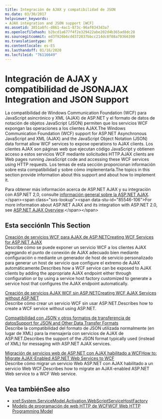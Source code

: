 ```yaml
---
title: Integración de AJAX y compatibilidad de JSON
ms.date: 03/30/2017
helpviewer_keywords:
- AJAX integration and JSON support [WCF]
ms.assetid: 3851a8fc-d861-4ac1-873c-96af0343d3a7
ms.openlocfilehash: b2bcd1a677f4f2e329422abe202d4b365ad8dc28
ms.sourcegitcommit: ed3f926b6cdd372037bbcc214dc8f08a70366390
ms.translationtype: MT
ms.contentlocale: es-ES
ms.lasthandoff: 01/16/2020
ms.locfileid: "76116649"
---
```

# <a name="ajax-integration-and-json-support"></a><span data-ttu-id="85546-102">Integración de AJAX y compatibilidad de JSON</span><span class="sxs-lookup"><span data-stu-id="85546-102">AJAX Integration and JSON Support</span></span>
<span data-ttu-id="85546-103">La compatibilidad de Windows Communication Foundation (WCF) para JavaScript asincrónico y XML (AJAX) de ASP.NET y el formato de datos de notación de objetos JavaScript (JSON) permiten que los servicios WCF expongan las operaciones a los clientes AJAX.</span><span class="sxs-lookup"><span data-stu-id="85546-103">The Windows Communication Foundation (WCF) support for ASP.NET Asynchronous JavaScript and XML (AJAX) and the JavaScript Object Notation (JSON) data format allow WCF services to expose operations to AJAX clients.</span></span> <span data-ttu-id="85546-104">Los clientes AJAX son páginas web que ejecutan código JavaScript y obtienen acceso a estos servicios WCF mediante solicitudes HTTP.</span><span class="sxs-lookup"><span data-stu-id="85546-104">AJAX clients are Web pages running JavaScript code and accessing these WCF services using HTTP requests.</span></span> <span data-ttu-id="85546-105">Los temas de esta sección proporcionan información sobre esta compatibilidad y sobre cómo implementarla.</span><span class="sxs-lookup"><span data-stu-id="85546-105">The topics in this section provide information about this support and about how to implement it.</span></span>  
  
 <span data-ttu-id="85546-106">Para obtener más información acerca de ASP.NET AJAX y su integración con ASP.NET 2,0, consulte [información general sobre la ASP.NET AJAX](https://docs.microsoft.com/previous-versions/aspnet/bb398874(v=vs.100)).</span><span class="sxs-lookup"><span data-stu-id="85546-106">For more information about ASP.NET AJAX and its integration with ASP.NET 2.0, see [ASP.NET AJAX Overview](https://docs.microsoft.com/previous-versions/aspnet/bb398874(v=vs.100)).</span></span>  
  
## <a name="in-this-section"></a><span data-ttu-id="85546-107">Esta sección</span><span class="sxs-lookup"><span data-stu-id="85546-107">In This Section</span></span>  
 [<span data-ttu-id="85546-108">Creación de servicios WCF para AJAX de ASP.NET</span><span class="sxs-lookup"><span data-stu-id="85546-108">Creating WCF Services for ASP.NET AJAX</span></span>](../../../../docs/framework/wcf/feature-details/creating-wcf-services-for-aspnet-ajax.md)  
 <span data-ttu-id="85546-109">Describe cómo se puede exponer un servicio WCF a los clientes AJAX agregando el punto de conexión de AJAX adecuado bien mediante configuración o mediante un generador de host de servicio personalizado para generar un host de servicio que configure el extremo de AJAX automáticamente.</span><span class="sxs-lookup"><span data-stu-id="85546-109">Describes how a WCF service can be exposed to AJAX clients by adding the appropriate AJAX endpoint either through configuration or by using a service host factory customized to generate a service host that configures the AJAX endpoint automatically.</span></span>  
  
 [<span data-ttu-id="85546-110">Creación de servicios AJAX WCF sin ASP.NET</span><span class="sxs-lookup"><span data-stu-id="85546-110">Creating WCF AJAX Services without ASP.NET</span></span>](../../../../docs/framework/wcf/feature-details/creating-wcf-ajax-services-without-aspnet.md)  
 <span data-ttu-id="85546-111">Describe cómo crear un servicio WCF sin usar ASP.NET.</span><span class="sxs-lookup"><span data-stu-id="85546-111">Describes how to create a WCF service without using ASP.NET.</span></span>  
  
 [<span data-ttu-id="85546-112">Compatibilidad con JSON y otros formatos de transferencia de datos</span><span class="sxs-lookup"><span data-stu-id="85546-112">Support for JSON and Other Data Transfer Formats</span></span>](../../../../docs/framework/wcf/feature-details/support-for-json-and-other-data-transfer-formats.md)  
 <span data-ttu-id="85546-113">Describe la compatibilidad del formato de JSON utilizada normalmente (en lugar de XML) para la mensajería con servicios de AJAX de ASP.NET.</span><span class="sxs-lookup"><span data-stu-id="85546-113">Describes the support of the JSON format typically used (instead of XML) for messaging with ASP.NET AJAX services.</span></span>  
  
 [<span data-ttu-id="85546-114">Migración de servicios web de ASP.NET con AJAX habilitado a WCF</span><span class="sxs-lookup"><span data-stu-id="85546-114">How to: Migrate AJAX-Enabled ASP.NET Web Services to WCF</span></span>](../../../../docs/framework/wcf/feature-details/how-to-migrate-ajax-enabled-aspnet-web-services-to-wcf.md)  
 <span data-ttu-id="85546-115">Describe cómo migrar un servicio Web ASP.NET con AJAX habilitado a un servicio Web WCF.</span><span class="sxs-lookup"><span data-stu-id="85546-115">Describes how to migrate an AJAX-enabled ASP.NET Web service to a WCF Web service.</span></span>  
  
## <a name="see-also"></a><span data-ttu-id="85546-116">Vea también</span><span class="sxs-lookup"><span data-stu-id="85546-116">See also</span></span>

- <xref:System.ServiceModel.Activation.WebScriptServiceHostFactory>
- [<span data-ttu-id="85546-117">Modelo de programación de web HTTP de WCF</span><span class="sxs-lookup"><span data-stu-id="85546-117">WCF Web HTTP Programming Model</span></span>](../../../../docs/framework/wcf/feature-details/wcf-web-http-programming-model.md)
